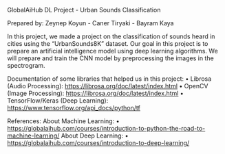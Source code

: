  GlobalAiHub DL Project - Urban Sounds Classification

Prepared by: Zeynep Koyun - Caner Tiryaki - Bayram Kaya

In this project, we made a project on the classification of sounds heard in cities using the “UrbanSounds8K” dataset.
Our goal in this project is to prepare an artificial intelligence model using deep learning algorithms.
We will prepare and train the CNN model by preprocessing the images in the spectrogram.

Documentation of some libraries that helped us in this project:
• Librosa (Audio Processing): https://librosa.org/doc/latest/index.html
• OpenCV (Image Processing): https://librosa.org/doc/latest/index.html
• TensorFlow/Keras (Deep Learning): https://www.tensorflow.org/api_docs/python/tf

References:
About Machine Learning:
• https://globalaihub.com/courses/introduction-to-python-the-road-to-machine-learning/
About Deep Learning:
• https://globalaihub.com/courses/introduction-to-deep-learning/
